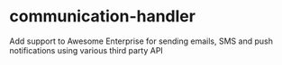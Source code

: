 # communication-handler
Add support to Awesome Enterprise for sending emails, SMS and push notifications using various third party API
